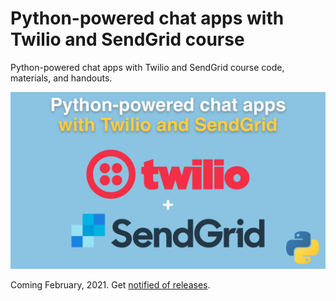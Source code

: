 # Python-powered chat apps with Twilio and SendGrid course

Python-powered chat apps with Twilio and SendGrid course code, materials, and handouts.

![](readme_resources/twilio-course.png)

Coming February, 2021. Get [notified of releases](https://training.talkpython.fm/getnotified).
